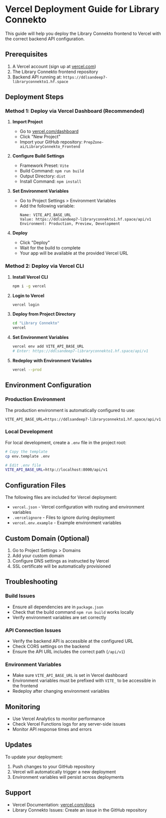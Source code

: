 # Vercel Deployment Guide for Library Connekto

This guide will help you deploy the Library Connekto frontend to Vercel with the correct backend API configuration.

## Prerequisites

1. A Vercel account (sign up at [vercel.com](https://vercel.com))
2. The Library Connekto frontend repository
3. Backend API running at: `https://ddlsandeep7-libraryconnekto1.hf.space`

## Deployment Steps

### Method 1: Deploy via Vercel Dashboard (Recommended)

1. **Import Project**
   - Go to [vercel.com/dashboard](https://vercel.com/dashboard)
   - Click "New Project"
   - Import your GitHub repository: `PrepZone-ai/LibraryConnekto_Frontend`

2. **Configure Build Settings**
   - Framework Preset: `Vite`
   - Build Command: `npm run build`
   - Output Directory: `dist`
   - Install Command: `npm install`

3. **Set Environment Variables**
   - Go to Project Settings > Environment Variables
   - Add the following variable:
     ```
     Name: VITE_API_BASE_URL
     Value: https://ddlsandeep7-libraryconnekto1.hf.space/api/v1
     Environment: Production, Preview, Development
     ```

4. **Deploy**
   - Click "Deploy"
   - Wait for the build to complete
   - Your app will be available at the provided Vercel URL

### Method 2: Deploy via Vercel CLI

1. **Install Vercel CLI**
   ```bash
   npm i -g vercel
   ```

2. **Login to Vercel**
   ```bash
   vercel login
   ```

3. **Deploy from Project Directory**
   ```bash
   cd "Library Connekto"
   vercel
   ```

4. **Set Environment Variables**
   ```bash
   vercel env add VITE_API_BASE_URL
   # Enter: https://ddlsandeep7-libraryconnekto1.hf.space/api/v1
   ```

5. **Redeploy with Environment Variables**
   ```bash
   vercel --prod
   ```

## Environment Configuration

### Production Environment
The production environment is automatically configured to use:
```
VITE_API_BASE_URL=https://ddlsandeep7-libraryconnekto1.hf.space/api/v1
```

### Local Development
For local development, create a `.env` file in the project root:
```bash
# Copy the template
cp env.template .env

# Edit .env file
VITE_API_BASE_URL=http://localhost:8000/api/v1
```

## Configuration Files

The following files are included for Vercel deployment:

- `vercel.json` - Vercel configuration with routing and environment variables
- `.vercelignore` - Files to ignore during deployment
- `vercel.env.example` - Example environment variables

## Custom Domain (Optional)

1. Go to Project Settings > Domains
2. Add your custom domain
3. Configure DNS settings as instructed by Vercel
4. SSL certificate will be automatically provisioned

## Troubleshooting

### Build Issues
- Ensure all dependencies are in `package.json`
- Check that the build command `npm run build` works locally
- Verify environment variables are set correctly

### API Connection Issues
- Verify the backend API is accessible at the configured URL
- Check CORS settings on the backend
- Ensure the API URL includes the correct path (`/api/v1`)

### Environment Variables
- Make sure `VITE_API_BASE_URL` is set in Vercel dashboard
- Environment variables must be prefixed with `VITE_` to be accessible in the frontend
- Redeploy after changing environment variables

## Monitoring

- Use Vercel Analytics to monitor performance
- Check Vercel Functions logs for any server-side issues
- Monitor API response times and errors

## Updates

To update your deployment:
1. Push changes to your GitHub repository
2. Vercel will automatically trigger a new deployment
3. Environment variables will persist across deployments

## Support

- Vercel Documentation: [vercel.com/docs](https://vercel.com/docs)
- Library Connekto Issues: Create an issue in the GitHub repository
